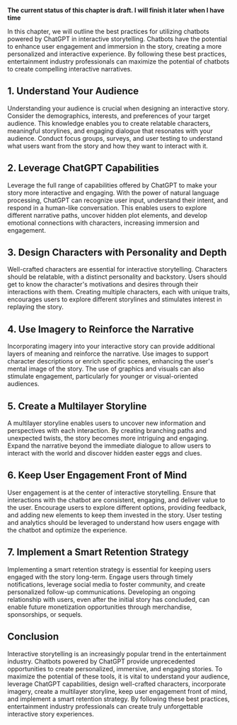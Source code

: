 **The current status of this chapter is draft. I will finish it later when I have time**

In this chapter, we will outline the best practices for utilizing chatbots powered by ChatGPT in interactive storytelling. Chatbots have the potential to enhance user engagement and immersion in the story, creating a more personalized and interactive experience. By following these best practices, entertainment industry professionals can maximize the potential of chatbots to create compelling interactive narratives.

**1. Understand Your Audience**
-------------------------------

Understanding your audience is crucial when designing an interactive story. Consider the demographics, interests, and preferences of your target audience. This knowledge enables you to create relatable characters, meaningful storylines, and engaging dialogue that resonates with your audience. Conduct focus groups, surveys, and user testing to understand what users want from the story and how they want to interact with it.

**2. Leverage ChatGPT Capabilities**
------------------------------------

Leverage the full range of capabilities offered by ChatGPT to make your story more interactive and engaging. With the power of natural language processing, ChatGPT can recognize user input, understand their intent, and respond in a human-like conversation. This enables users to explore different narrative paths, uncover hidden plot elements, and develop emotional connections with characters, increasing immersion and engagement.

**3. Design Characters with Personality and Depth**
---------------------------------------------------

Well-crafted characters are essential for interactive storytelling. Characters should be relatable, with a distinct personality and backstory. Users should get to know the character's motivations and desires through their interactions with them. Creating multiple characters, each with unique traits, encourages users to explore different storylines and stimulates interest in replaying the story.

**4. Use Imagery to Reinforce the Narrative**
---------------------------------------------

Incorporating imagery into your interactive story can provide additional layers of meaning and reinforce the narrative. Use images to support character descriptions or enrich specific scenes, enhancing the user's mental image of the story. The use of graphics and visuals can also stimulate engagement, particularly for younger or visual-oriented audiences.

**5. Create a Multilayer Storyline**
------------------------------------

A multilayer storyline enables users to uncover new information and perspectives with each interaction. By creating branching paths and unexpected twists, the story becomes more intriguing and engaging. Expand the narrative beyond the immediate dialogue to allow users to interact with the world and discover hidden easter eggs and clues.

**6. Keep User Engagement Front of Mind**
-----------------------------------------

User engagement is at the center of interactive storytelling. Ensure that interactions with the chatbot are consistent, engaging, and deliver value to the user. Encourage users to explore different options, providing feedback, and adding new elements to keep them invested in the story. User testing and analytics should be leveraged to understand how users engage with the chatbot and optimize the experience.

**7. Implement a Smart Retention Strategy**
-------------------------------------------

Implementing a smart retention strategy is essential for keeping users engaged with the story long-term. Engage users through timely notifications, leverage social media to foster community, and create personalized follow-up communications. Developing an ongoing relationship with users, even after the initial story has concluded, can enable future monetization opportunities through merchandise, sponsorships, or sequels.

**Conclusion**
--------------

Interactive storytelling is an increasingly popular trend in the entertainment industry. Chatbots powered by ChatGPT provide unprecedented opportunities to create personalized, immersive, and engaging stories. To maximize the potential of these tools, it is vital to understand your audience, leverage ChatGPT capabilities, design well-crafted characters, incorporate imagery, create a multilayer storyline, keep user engagement front of mind, and implement a smart retention strategy. By following these best practices, entertainment industry professionals can create truly unforgettable interactive story experiences.
